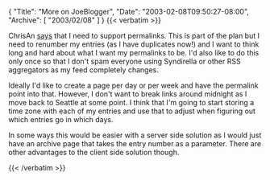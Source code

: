 {
  "Title": "More on JoeBlogger",
  "Date": "2003-02-08T09:50:27-08:00",
  "Archive": [
    "2003/02/08"
  ]
}
{{< verbatim >}}
<P>ChrisAn <a href="http://www.simplegeek.com/2003/02/06.html#a167">says</a> that I need to support permalinks.  This is part of the plan but I need to renumber my entries (as I have duplicates now!) and I want to think long and hard about what I want my permalinks to be.  I'd also like to do this only once so that I don't spam everyone using Syndirella or other RSS aggregators as my feed completely changes.
<P>Ideally I'd like to create a page per day or per week and have the permalink point into that.  However, I don't want to break links around midnight as I move back to Seattle at some point.  I think that I'm going to start storing a time zone with each of my entries and use that to adjust when figuring out which entries go in which days.  
<P>In some ways this would be easier with a server side solution as I would just have an archive page that takes the entry number as a parameter.  There are other advantages to the client side solution though.

{{< /verbatim >}}
